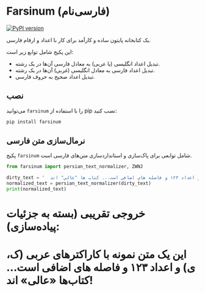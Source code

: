 # Farsinum (فارسی‌نام)

[![PyPI version](https://badge.fury.io/py/farsinum.svg)](https://badge.fury.io/py/farsinum)
<!-- بعد از انتشار در PyPI، لینک بالا فعال می‌شود -->
<!-- می‌توانید بج‌ها و اطلاعات بیشتری اضافه کنید -->

یک کتابخانه پایتون ساده و کارآمد برای کار با اعداد و ارقام فارسی.

این پکیج شامل توابع زیر است:
*   تبدیل اعداد انگلیسی (یا عربی) به معادل فارسی آن‌ها در یک رشته.
*   تبدیل اعداد فارسی به معادل انگلیسی (غربی) آن‌ها در یک رشته.
*   تبدیل اعداد صحیح به حروف فارسی.

## نصب

می‌توانید `farsinum` را با استفاده از pip نصب کنید:

```bash
pip install farsinum
```



## نرمال‌سازی متن فارسی

پکیج `farsinum` شامل توابعی برای پاک‌سازی و استانداردسازی متن‌های فارسی است.

```python
from farsinum import persian_text_normalizer, ZWNJ

dirty_text = '  اين يك متن نمونه با كاراكترهاي عربي (ك، ي) و اعداد ١٢٣ و فاصله هاي اضافي است... كتاب ها "عالي" اند!  '
normalized_text = persian_text_normalizer(dirty_text)
print(normalized_text)
```


# خروجی تقریبی (بسته به جزئیات پیاده‌سازی):
# این یک متن نمونه با کاراکترهای عربی (ک، ی) و اعداد ۱۲۳ و فاصله های اضافی است… کتاب‌ها «عالی» اند!
